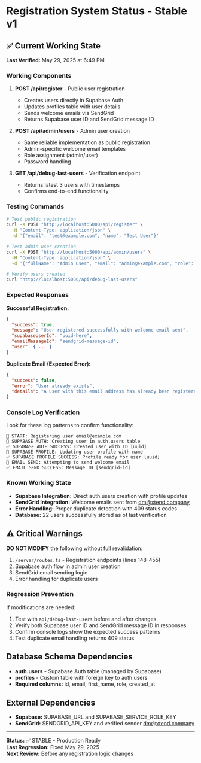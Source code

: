 # Registration System Status - Stable v1

## ✅ Current Working State

**Last Verified:** May 29, 2025 at 6:49 PM

### Working Components

1. **POST /api/register** - Public user registration
   - Creates users directly in Supabase Auth
   - Updates profiles table with user details
   - Sends welcome emails via SendGrid
   - Returns Supabase user ID and SendGrid message ID

2. **POST /api/admin/users** - Admin user creation
   - Same reliable implementation as public registration
   - Admin-specific welcome email templates
   - Role assignment (admin/user)
   - Password handling

3. **GET /api/debug-last-users** - Verification endpoint
   - Returns latest 3 users with timestamps
   - Confirms end-to-end functionality

### Testing Commands

```bash
# Test public registration
curl -X POST "http://localhost:5000/api/register" \
  -H "Content-Type: application/json" \
  -d '{"email": "test@example.com", "name": "Test User"}'

# Test admin user creation
curl -X POST "http://localhost:5000/api/admin/users" \
  -H "Content-Type: application/json" \
  -d '{"fullName": "Admin User", "email": "admin@example.com", "role": "admin"}'

# Verify users created
curl "http://localhost:5000/api/debug-last-users"
```

### Expected Responses

**Successful Registration:**
```json
{
  "success": true,
  "message": "User registered successfully with welcome email sent",
  "supabaseUserId": "uuid-here",
  "emailMessageId": "sendgrid-message-id",
  "user": { ... }
}
```

**Duplicate Email (Expected Error):**
```json
{
  "success": false,
  "error": "User already exists",
  "details": "A user with this email address has already been registered"
}
```

### Console Log Verification

Look for these log patterns to confirm functionality:

```
🚀 START: Registering user email@example.com
📝 SUPABASE AUTH: Creating user in auth.users table
✅ SUPABASE AUTH SUCCESS: Created user with ID [uuid]
📝 SUPABASE PROFILE: Updating user profile with name
✅ SUPABASE PROFILE SUCCESS: Profile ready for user [uuid]
📧 EMAIL SEND: Attempting to send welcome email
✅ EMAIL SEND SUCCESS: Message ID [sendgrid-id]
```

### Known Working State

- **Supabase Integration:** Direct auth.users creation with profile updates
- **SendGrid Integration:** Welcome emails sent from dm@xtend.company
- **Error Handling:** Proper duplicate detection with 409 status codes
- **Database:** 22 users successfully stored as of last verification

## ⚠️ Critical Warnings

**DO NOT MODIFY** the following without full revalidation:

1. `/server/routes.ts` - Registration endpoints (lines 148-455)
2. Supabase auth flow in admin user creation
3. SendGrid email sending logic
4. Error handling for duplicate users

### Regression Prevention

If modifications are needed:
1. Test with `api/debug-last-users` before and after changes
2. Verify both Supabase user ID and SendGrid message ID in responses
3. Confirm console logs show the expected success patterns
4. Test duplicate email handling returns 409 status

## Database Schema Dependencies

- **auth.users** - Supabase Auth table (managed by Supabase)
- **profiles** - Custom table with foreign key to auth.users
- **Required columns:** id, email, first_name, role, created_at

## External Dependencies

- **Supabase:** SUPABASE_URL and SUPABASE_SERVICE_ROLE_KEY
- **SendGrid:** SENDGRID_API_KEY and verified sender dm@xtend.company

---

**Status:** ✅ STABLE - Production Ready  
**Last Regression:** Fixed May 29, 2025  
**Next Review:** Before any registration logic changes